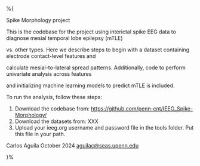 %{

Spike Morphology project

This is the codebase for the project using interictal spike EEG data to diagnose mesial temporal lobe epilepsy (mTLE) 

vs. other types. Here we describe steps to begin with a dataset containing electrode contact-level features and 

calculate mesial-to-lateral spread patterns. Additionally, code to perform univariate analysis across features 

and initializing machine learning models to predict mTLE is included.


To run the analysis, follow these steps:
1) Download the codebase from: https://github.com/penn-cnt/IEEG_Spike-Morphology/
2) Download the datasets from: XXX
3) Upload your ieeg.org username and password file in the tools folder. Put this file in your path.




Carlos Aguila October 2024 aguilac@seas.upenn.edu

}%
